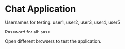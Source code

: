 # Chat Application


Usernames for testing: user1, user2, user3, user4, user5

Password for all: pass

Open different browsers to test the application.

